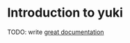 # Introduction to yuki

TODO: write [great documentation](http://jacobian.org/writing/great-documentation/what-to-write/)
